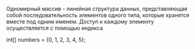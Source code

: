 Одномерный массив - линейная структура данных, представляющая собой последовательность элементов одного типа, которые хранятся вместе под одним именем. Доступ к каждому элементу осуществляется с помощью индекса

int[] numbers = {0, 1, 2, 3, 4, 5};